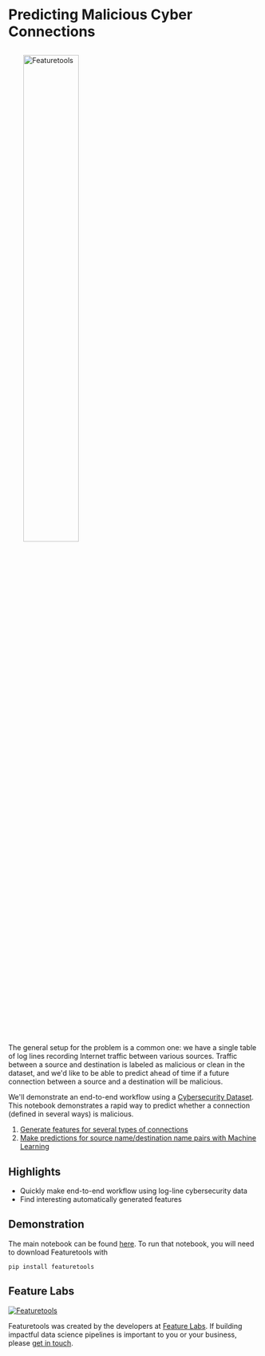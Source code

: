 # Predicting Malicious Cyber Connections
<p style="margin:30px">
    <img style="display:inline; margin-right:50px" width=50% src="https://www.featuretools.com/wp-content/uploads/2017/12/FeatureLabs-Logo-Tangerine-800.png" alt="Featuretools" />
</p>

The general setup for the problem is a common one: we have a single table of log lines recording Internet traffic between various sources. Traffic between a source and destination is labeled as malicious or clean in the dataset, and we'd like to be able to predict ahead of time if a future connection between a source and a destination will be malicious.

We'll demonstrate an end-to-end workflow using a [Cybersecurity Dataset](https://s3.amazonaws.com/featuretools-static/CyberFLTenDays.csv). This notebook demonstrates a rapid way to predict whether a connection (defined in several ways) is malicious.

1. [Generate features for several types of connections](Create%20Feature%20Matrices%20from%20LL%20Cyber%20Data.ipynb)
2. [Make predictions for source name/destination name pairs with Machine Learning](Predicting%20Malicious%20Cyber%20Connections%20with%20Featuretools.ipynb)

## Highlights
* Quickly make end-to-end workflow using log-line cybersecurity data
* Find interesting automatically generated features

## Demonstration
The main notebook can be found [here](). To run that notebook, you will need to download Featuretools with
```
pip install featuretools
```

## Feature Labs
<a href="https://www.featurelabs.com/">
    <img src="http://www.featurelabs.com/wp-content/uploads/2017/12/logo.png" alt="Featuretools" />
</a>

Featuretools was created by the developers at [Feature Labs](https://www.featurelabs.com/). If building impactful data science pipelines is important to you or your business, please [get in touch](https://www.featurelabs.com/contact.html).
